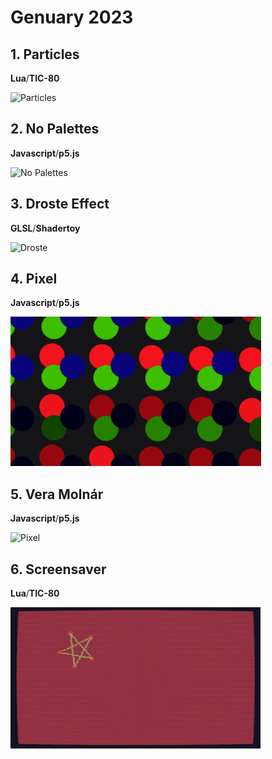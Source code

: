 # Genuary 2023

## 1. Particles

**Lua**/**TIC-80**

![Particles](1/particles.gif)
 
## 2. No Palettes

**Javascript**/**p5.js**

![No Palettes](2/no-palettes.gif)

## 3. Droste Effect

**GLSL**/**Shadertoy**

![Droste](3/droste.gif)

## 4. Pixel

**Javascript**/**p5.js**

![Pixel](4/pixel.gif)

## 5. Vera Molnár

**Javascript**/**p5.js**

![Pixel](5/molnar.gif)

## 6. Screensaver

**Lua**/**TIC-80**

![Pixel](6/screensaver.gif)

